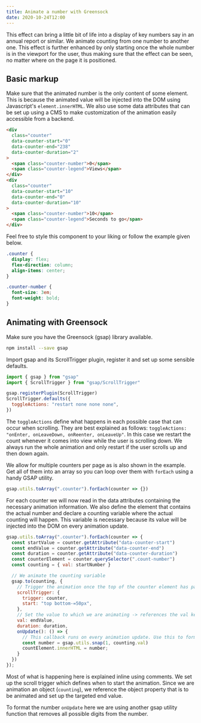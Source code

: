 ```yaml
---
title: Animate a number with Greensock
date: 2020-10-24T12:00
---
```


This effect can bring a little bit of life into a display of key numbers say in an annual report or similar. We animate counting from one number to another one. This effect is further enhanced by only starting once the whole number is in the viewport for the user, thus making sure that the effect can be seen, no matter where on the page it is positioned.

## Basic markup

Make sure that the animated number is the only content of some element. This is because the animated value will be injected into the DOM using Javascript's `element.innerHTML`. We also use some data attributes that can be set up using a CMS to make customization of the animation easily accessible from a backend.

```html
<div
  class="counter"
  data-counter-start="0"
  data-counter-end="238"
  data-counter-duration="2"
>
  <span class="counter-number">0</span>
  <span class="counter-legend">Views</span>
</div>
<div
  class="counter"
  data-counter-start="10"
  data-counter-end="0"
  data-counter-duration="10"
>
  <span class="counter-number">10</span>
  <span class="counter-legend">Seconds to go</span>
</div>
```

Feel free to style this component to your liking or follow the example given below.

```css
.counter {
  display: flex;
  flex-direction: column;
  align-items: center;
}

.counter-number {
  font-size: 3em;
  font-weight: bold;
}
```

## Animating with Greensock

Make sure you have the Greensock (gsap) library available.

```bash
npm install --save gsap
```

Import gsap and its ScrollTrigger plugin, register it and set up some sensible defaults.

```js
import { gsap } from "gsap"
import { ScrollTrigger } from "gsap/ScrollTrigger"

gsap.registerPlugin(ScrollTrigger)
ScrollTrigger.defaults({
  toggleActions: "restart none none none",
})
```

The `toggleActions` define what happens in each possible case that can occur when scrolling. They are best explained as follows: `toggleActions: "onEnter, onLeaveDown, onReenter, onLeaveUp"`. In this case we restart the count whenever it comes into view while the user is scrolling down. We always run the whole animation and only restart if the user scrolls up and then down again.

We allow for multiple counters per page as is also shown in the example. Get all of them into an array so you can loop over them with `forEach` using a handy GSAP utility.

```js
gsap.utils.toArray(".counter").forEach(counter => {})
```

For each counter we will now read in the data attributes containing the necessary animation information. We also define the element that contains the actual number and declare a counting variable where the actual counting will happen. This variable is necessary because its value will be injected into the DOM on every animation update.

```js
gsap.utils.toArray(".counter").forEach(counter => {
  const startValue = counter.getAttribute("data-counter-start")
  const endValue = counter.getAttribute("data-counter-end")
  const duration = counter.getAttribute("data-counter-duration")
  const counterElement = counter.querySelector(".count-number")
  const counting = { val: startNumber }

  // We animate the counting variable
  gsap.to(counting, {
    // Trigger the animation once the top of the counter element has passed the bottom of the viewport by 50px
    scrollTrigger: {
      trigger: counter,
      start: "top bottom-=50px",
    },
    // Set the value to which we are animating -> references the val key in the counting variable
    val: endValue,
    duration: duration,
    onUpdate(): () => {
      // This callback runs on every animation update. Use this to format the number to your wishes, then inject it into the DOM.
      const number = gsap.utils.snap(1, counting.val)
      countElement.innerHTML = number;
    }
  })
});
```

Most of what is happening here is explained inline using comments. We set up the scroll trigger which defines when to start the animation. Since we are animation an object (`counting`), we reference the object property that is to be animated and set up the targeted end value.

To format the number `onUpdate` here we are using another gsap utility function that removes all possible digits from the number.
